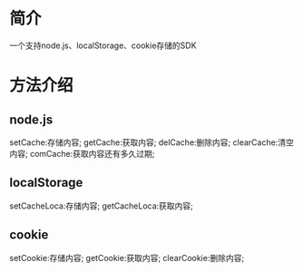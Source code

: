 # 简介
一个支持node.js、localStorage、cookie存储的SDK
# 方法介绍
## node.js
setCache:存储内容;
getCache:获取内容;
delCache:删除内容;
clearCache:清空内容;
comCache:获取内容还有多久过期;
## localStorage
setCacheLoca:存储内容;
getCacheLoca:获取内容;
## cookie
setCookie:存储内容;
getCookie:获取内容;
clearCookie:删除内容;